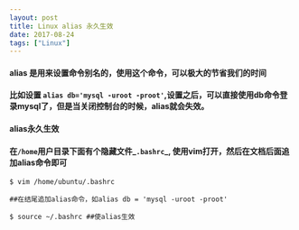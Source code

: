 ```yaml
---
layout: post
title: Linux alias 永久生效
date: 2017-08-24
tags: ["Linux"]
---
```


#### alias 是用来设置命令别名的，使用这个命令，可以极大的节省我们的时间

#### 比如设置 `alias db='mysql -uroot -proot'`,设置之后，可以直接使用db命令登录mysql了，但是当关闭控制台的时候，alias就会失效。

<!--more-->

#### alias永久生效

#### 在`/home`用户目录下面有个隐藏文件_`.bashrc`_, 使用vim打开，然后在文档后面追加alias命令即可

    $ vim /home/ubuntu/.bashrc

    ##在结尾追加alias命令，如alias db = 'mysql -uroot -proot'

    $ source ~/.bashrc ##使alias生效
    